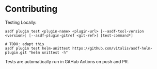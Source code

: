 # Contributing

Testing Locally:

```shell
asdf plugin test <plugin-name> <plugin-url> [--asdf-tool-version <version>] [--asdf-plugin-gitref <git-ref>] [test-command*]

# TODO: adapt this
asdf plugin test helm-unittest https://github.com/vitalis/asdf-helm-plugin.git "helm unittest -h"
```

Tests are automatically run in GitHub Actions on push and PR.
